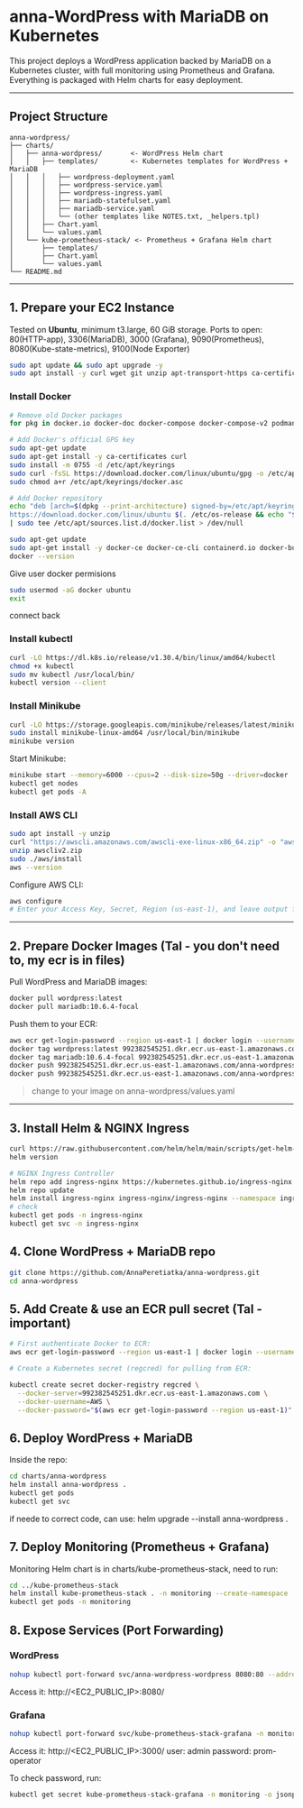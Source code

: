 # anna-WordPress with MariaDB on Kubernetes

This project deploys a WordPress application backed by MariaDB on a Kubernetes cluster, with full monitoring using Prometheus and Grafana. Everything is packaged with Helm charts for easy deployment.

---

## Project Structure

```
anna-wordpress/           
├── charts/                   
│   ├── anna-wordpress/       <- WordPress Helm chart
│   │   ├── templates/        <- Kubernetes templates for WordPress + MariaDB
│   │   │   ├── wordpress-deployment.yaml
│   │   │   ├── wordpress-service.yaml
│   │   │   ├── wordpress-ingress.yaml
│   │   │   ├── mariadb-statefulset.yaml
│   │   │   ├── mariadb-service.yaml
│   │   │   └── (other templates like NOTES.txt, _helpers.tpl)
│   │   ├── Chart.yaml
│   │   └── values.yaml
│   └── kube-prometheus-stack/ <- Prometheus + Grafana Helm chart
│       ├── templates/        
│       ├── Chart.yaml
│       └── values.yaml
└── README.md                
```

---

## 1. Prepare your EC2 Instance

Tested on **Ubuntu**, minimum t3.large, 60 GiB storage.
Ports to open: 80(HTTP-app), 3306(MariaDB), 3000 (Grafana), 9090(Prometheus), 8080(Kube-state-metrics), 9100(Node Exporter)

```bash
sudo apt update && sudo apt upgrade -y
sudo apt install -y curl wget git unzip apt-transport-https ca-certificates gnupg lsb-release
```

### Install Docker

```bash
# Remove old Docker packages
for pkg in docker.io docker-doc docker-compose docker-compose-v2 podman-docker containerd runc; do sudo apt-get remove $pkg; done

# Add Docker's official GPG key
sudo apt-get update
sudo apt-get install -y ca-certificates curl
sudo install -m 0755 -d /etc/apt/keyrings
sudo curl -fsSL https://download.docker.com/linux/ubuntu/gpg -o /etc/apt/keyrings/docker.asc
sudo chmod a+r /etc/apt/keyrings/docker.asc

# Add Docker repository
echo "deb [arch=$(dpkg --print-architecture) signed-by=/etc/apt/keyrings/docker.asc] \
https://download.docker.com/linux/ubuntu $(. /etc/os-release && echo "${UBUNTU_CODENAME:-$VERSION_CODENAME}") stable" \
| sudo tee /etc/apt/sources.list.d/docker.list > /dev/null

sudo apt-get update
sudo apt-get install -y docker-ce docker-ce-cli containerd.io docker-buildx-plugin docker-compose-plugin
docker --version
```
Give user docker permisions
```bash
sudo usermod -aG docker ubuntu
exit
```
connect back 

### Install kubectl

```bash
curl -LO https://dl.k8s.io/release/v1.30.4/bin/linux/amd64/kubectl
chmod +x kubectl
sudo mv kubectl /usr/local/bin/
kubectl version --client
```

### Install Minikube

```bash
curl -LO https://storage.googleapis.com/minikube/releases/latest/minikube-linux-amd64
sudo install minikube-linux-amd64 /usr/local/bin/minikube
minikube version
```

Start Minikube:

```bash
minikube start --memory=6000 --cpus=2 --disk-size=50g --driver=docker
kubectl get nodes
kubectl get pods -A
```

### Install AWS CLI

```bash
sudo apt install -y unzip
curl "https://awscli.amazonaws.com/awscli-exe-linux-x86_64.zip" -o "awscliv2.zip"
unzip awscliv2.zip
sudo ./aws/install
aws --version
```

Configure AWS CLI:

```bash
aws configure
# Enter your Access Key, Secret, Region (us-east-1), and leave output format empty
```

---

## 2. Prepare Docker Images (Tal - you don't need to, my ecr is in files)

Pull WordPress and MariaDB images:

```bash
docker pull wordpress:latest
docker pull mariadb:10.6.4-focal
```

Push them to your ECR:

```bash
aws ecr get-login-password --region us-east-1 | docker login --username AWS --password-stdin 992382545251.dkr.ecr.us-east-1.amazonaws.com
docker tag wordpress:latest 992382545251.dkr.ecr.us-east-1.amazonaws.com/anna-wordpress:wordpress
docker tag mariadb:10.6.4-focal 992382545251.dkr.ecr.us-east-1.amazonaws.com/anna-wordpress:mariadb
docker push 992382545251.dkr.ecr.us-east-1.amazonaws.com/anna-wordpress:wordpress
docker push 992382545251.dkr.ecr.us-east-1.amazonaws.com/anna-wordpress:mariadb
```

> change to your image on anna-wordpress/values.yaml

---

## 3. Install Helm & NGINX Ingress

```bash
curl https://raw.githubusercontent.com/helm/helm/main/scripts/get-helm-3 | bash
helm version

# NGINX Ingress Controller
helm repo add ingress-nginx https://kubernetes.github.io/ingress-nginx
helm repo update
helm install ingress-nginx ingress-nginx/ingress-nginx --namespace ingress-nginx --create-namespace
# check
kubectl get pods -n ingress-nginx
kubectl get svc -n ingress-nginx
```

## 4. Clone WordPress + MariaDB repo
```bash
git clone https://github.com/AnnaPeretiatka/anna-wordpress.git
cd anna-wordpress
```

## 5. Add Create & use an ECR pull secret (Tal - important)
```bash
# First authenticate Docker to ECR:
aws ecr get-login-password --region us-east-1 | docker login --username AWS --password-stdin 992382545251.dkr.ecr.us-east-1.amazonaws.com

# Create a Kubernetes secret (regcred) for pulling from ECR:

kubectl create secret docker-registry regcred \
  --docker-server=992382545251.dkr.ecr.us-east-1.amazonaws.com \
  --docker-username=AWS \
  --docker-password="$(aws ecr get-login-password --region us-east-1)"
```

## 6. Deploy WordPress + MariaDB
Inside the repo:
```bash
cd charts/anna-wordpress
helm install anna-wordpress .
kubectl get pods
kubectl get svc
```
if neede to correct code, can use: helm upgrade --install anna-wordpress .

## 7. Deploy Monitoring (Prometheus + Grafana)
Monitoring Helm chart is in charts/kube-prometheus-stack, need to run:
```bash
cd ../kube-prometheus-stack
helm install kube-prometheus-stack . -n monitoring --create-namespace
kubectl get pods -n monitoring
```

## 8. Expose Services (Port Forwarding) 
### WordPress
```bash
nohup kubectl port-forward svc/anna-wordpress-wordpress 8080:80 --address 0.0.0.0 > port-forward.log 2>&1 &
```
Access it: http://<EC2_PUBLIC_IP>:8080/

### Grafana
```bash
nohup kubectl port-forward svc/kube-prometheus-stack-grafana -n monitoring 3000:80 --address 0.0.0.0 > grafana-port-forward.log 2>&1 &
```
Access it: http://<EC2_PUBLIC_IP>:3000/
user: admin
password: prom-operator

To check password, run:
```bash
kubectl get secret kube-prometheus-stack-grafana -n monitoring -o jsonpath="{.data.admin-password}" | base64 --decode ; echo
```
